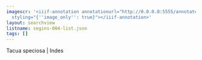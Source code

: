 ```yaml
---
imagescr: '<iiif-annotation annotationurl="http://0.0.0.0:5555/annotate/annotations/segins-004-1.json"
  styling="{''image_only'': true}"></iiif-annotation>'
layout: searchview
listname: segins-004-list.json
tags: []
---
```

Tacua speciosa | Indes
